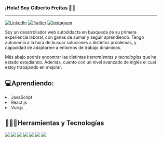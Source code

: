 ### ¡Hola! Soy Gilberto Freitas 👋🏻
---
<a title="LinkedIn Account" href="https://www.linkedin.com/in/gilberto-luis-jos%C3%A9-freitas-bernaez-780636141/"><img src="https://img.shields.io/badge/LinkedIn-0077B5?style=for-the-badge&logo=linkedin&logoColor=white" alt="LinkedIn"></a> <a title="Twitter Account" href="https://twitter.com/freitasgilb"><img src="https://img.shields.io/badge/Twitter-1DA1F2?style=for-the-badge&logo=twitter&logoColor=white" alt="Twitter"></a> <a title="Instagram Account" href="https://www.instagram.com/freitasgilb/"><img src="https://img.shields.io/badge/Instagram-E4405F?style=for-the-badge&logo=instagram&logoColor=white" alt="Instagram"></a>

Soy un desarrollador web autodidacta en busqueda de su primera experiencia laboral, con ganas de sumar y seguir aprendiendo. Tengo autonomía a la hora de buscar soluciones a distintos problemas, y capacidad de adaptarme a entornos de trabajo dinámicos. 

Más abajo podrás encontrar las distintas *herramientas y tecnologías* que he estado estudiando. Además, cuento con un nivel avanzado de inglés el cual estoy trabajando en mejorar. 

💻Aprendiendo:
---
<li>JavaScript</li>
<li>React.js</li>
<li>Vue.js</li>

👨🏻‍💻Herramientas y Tecnologías 
---

<img src="https://img.shields.io/badge/HTML5-E34F26?style=for-the-badge&logo=html5&logoColor=white"> <img src="https://img.shields.io/badge/CSS3-1572B6?style=for-the-badge&logo=css3&logoColor=white"> <img src="https://img.shields.io/badge/JavaScript-323330?style=for-the-badge&logo=javascript&logoColor=F7DF1E"> <img src="https://img.shields.io/badge/React-20232A?style=for-the-badge&logo=react&logoColor=61DAFB"> <img src="https://img.shields.io/badge/Vue.js-35495E?style=for-the-badge&logo=vue.js&logoColor=4FC08D"> <img src="https://img.shields.io/badge/Git-F05032?style=for-the-badge&logo=git&logoColor=white"> <img src="https://img.shields.io/badge/GitHub-100000?style=for-the-badge&logo=github&logoColor=white">



<!--
**FreitasGilberto/FreitasGilberto** is a ✨ _special_ ✨ repository because its `README.md` (this file) appears on your GitHub profile.

Here are some ideas to get you started:

- 🔭 I’m currently working on ...
- 🌱 I’m currently learning ...
- 👯 I’m looking to collaborate on ...
- 🤔 I’m looking for help with ...
- 💬 Ask me about ...
- 📫 How to reach me: ...
- 😄 Pronouns: ...
- ⚡ Fun fact: ...
-->
